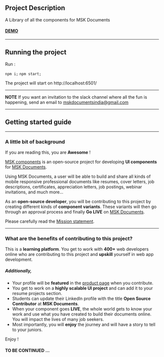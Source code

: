 ## Project Description
A Library of all the components for MSK Documents

#### [DEMO](http://manojsatishkumar.com/msk-components/)

---
## Running the project
Run :

`npm i;`
`npm start;`

The project will start on http://localhost:6501/

---
**NOTE**
If you want an invitation to the slack channel where all the fun is happening, send an email to mskdocumentsindia@gmail.com

---
## Getting started guide
---

### A little bit of background

If you are reading this, you are **Awesome** !

[MSK components](https://github.com/ManojSatishkumar/msk-components) is an open-source project for developing **UI components** for [MSK Documents](https://mskdocuments.com). 

Using MSK Documents, a user will be able to build and share all kinds of mobile responsive professional documents like resumes, cover letters, job descriptions, certificates, appreciation letters, job postings, webinar invitations, and much more...

As an **open-source developer**, you will be contributing to this project by creating different kinds of **component variants**. These variants will then go through an approval process and finally **Go LIVE** on [MSK Documents](https://mskdocuments.com). 

Please carefully read the [Mission statement](https://mskdocuments.com/about).

---
### What are the benefits of contributing to this project?

This is a **learning platform**. You get to work with **400+** web developers online who are contributing to this project and **upskill** yourself in web app development.

##### Additionally,

- Your profile will be **featured** in the [product page](http://manojsatishkumar.com/msk-components/) when you contribute.
- You get to work on a **highly scalable UI project** and can add it to your resume projects section.
- Students can update their LinkedIn profile with the title **Open Source Contributor** at **MSK Documents**.
- When your component goes **LIVE**, the whole world gets to know your work and use what you have created to build their documents online. You will impact the lives of many job seekers.
- Most importantly, you will **enjoy** the journey and will have a story to tell to your juniors.

Enjoy !


#### TO BE CONTINUED ...




